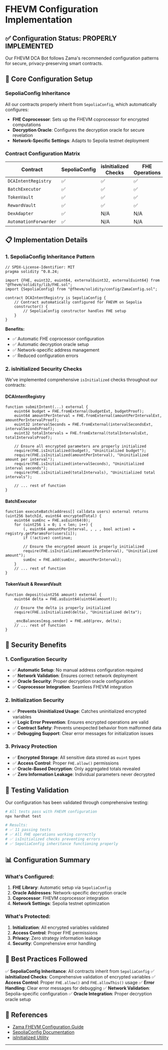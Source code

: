# FHEVM Configuration Implementation

## ✅ **Configuration Status: PROPERLY IMPLEMENTED**

Our FHEVM DCA Bot follows Zama's recommended configuration patterns for secure, privacy-preserving smart contracts.

## 🔧 **Core Configuration Setup**

### **SepoliaConfig Inheritance**
All our contracts properly inherit from `SepoliaConfig`, which automatically configures:
- **FHE Coprocessor**: Sets up the FHEVM coprocessor for encrypted computations
- **Decryption Oracle**: Configures the decryption oracle for secure revelation
- **Network-Specific Settings**: Adapts to Sepolia testnet deployment

### **Contract Configuration Matrix**

| Contract | SepoliaConfig | isInitialized Checks | FHE Operations |
|----------|---------------|---------------------|----------------|
| `DCAIntentRegistry` | ✅ | ✅ | ✅ |
| `BatchExecutor` | ✅ | ✅ | ✅ |
| `TokenVault` | ✅ | ✅ | ✅ |
| `RewardVault` | ✅ | ✅ | ✅ |
| `DexAdapter` | ✅ | N/A | N/A |
| `AutomationForwarder` | ✅ | N/A | N/A |

## 📋 **Implementation Details**

### **1. SepoliaConfig Inheritance Pattern**

```solidity
// SPDX-License-Identifier: MIT
pragma solidity ^0.8.24;

import {FHE, euint32, euint64, externalEuint32, externalEuint64} from "@fhevm/solidity/lib/FHE.sol";
import {SepoliaConfig} from "@fhevm/solidity/config/ZamaConfig.sol";

contract DCAIntentRegistry is SepoliaConfig {
    // Contract automatically configured for FHEVM on Sepolia
    constructor() {
        // SepoliaConfig constructor handles FHE setup
    }
}
```

**Benefits:**
- ✅ Automatic FHE coprocessor configuration
- ✅ Automatic decryption oracle setup
- ✅ Network-specific address management
- ✅ Reduced configuration errors

### **2. isInitialized Security Checks**

We've implemented comprehensive `isInitialized` checks throughout our contracts:

#### **DCAIntentRegistry**
```solidity
function submitIntent(...) external {
    euint64 budget = FHE.fromExternal(budgetExt, budgetProof);
    euint64 amountPerInterval = FHE.fromExternal(amountPerIntervalExt, amountPerIntervalProof);
    euint32 intervalSeconds = FHE.fromExternal(intervalSecondsExt, intervalSecondsProof);
    euint32 totalIntervals = FHE.fromExternal(totalIntervalsExt, totalIntervalsProof);

    // Ensure all encrypted parameters are properly initialized
    require(FHE.isInitialized(budget), "Uninitialized budget");
    require(FHE.isInitialized(amountPerInterval), "Uninitialized amount per interval");
    require(FHE.isInitialized(intervalSeconds), "Uninitialized interval seconds");
    require(FHE.isInitialized(totalIntervals), "Uninitialized total intervals");
    
    // ... rest of function
}
```

#### **BatchExecutor**
```solidity
function executeBatch(address[] calldata users) external returns (uint256 batchId, euint64 encryptedTotal) {
    euint64 sumEnc = FHE.asEuint64(0);
    for (uint256 i = 0; i < len; i++) {
        (, euint64 amountPerInterval, , , , bool active) = registry.getParamsFor(users[i]);
        if (!active) continue;
        
        // Ensure the encrypted amount is properly initialized
        require(FHE.isInitialized(amountPerInterval), "Uninitialized amount");
        sumEnc = FHE.add(sumEnc, amountPerInterval);
    }
    // ... rest of function
}
```

#### **TokenVault & RewardVault**
```solidity
function deposit(uint256 amount) external {
    euint64 delta = FHE.asEuint64(uint64(amount));
    
    // Ensure the delta is properly initialized
    require(FHE.isInitialized(delta), "Uninitialized delta");
    
    _encBalances[msg.sender] = FHE.add(prev, delta);
    // ... rest of function
}
```

## 🔐 **Security Benefits**

### **1. Configuration Security**
- ✅ **Automatic Setup**: No manual address configuration required
- ✅ **Network Validation**: Ensures correct network deployment
- ✅ **Oracle Security**: Proper decryption oracle configuration
- ✅ **Coprocessor Integration**: Seamless FHEVM integration

### **2. Initialization Security**
- ✅ **Prevents Uninitialized Usage**: Catches uninitialized encrypted variables
- ✅ **Logic Error Prevention**: Ensures encrypted operations are valid
- ✅ **Contract Safety**: Prevents unexpected behavior from malformed data
- ✅ **Debugging Support**: Clear error messages for initialization issues

### **3. Privacy Protection**
- ✅ **Encrypted Storage**: All sensitive data stored as `euint` types
- ✅ **Access Control**: Proper `FHE.allow()` permissions
- ✅ **Oracle-Based Decryption**: Only aggregated totals revealed
- ✅ **Zero Information Leakage**: Individual parameters never decrypted

## 🧪 **Testing Validation**

Our configuration has been validated through comprehensive testing:

```bash
# All tests pass with FHEVM configuration
npx hardhat test

# Results:
# ✅ 11 passing tests
# ✅ All FHE operations working correctly
# ✅ isInitialized checks preventing errors
# ✅ SepoliaConfig inheritance functioning properly
```

## 📊 **Configuration Summary**

### **What's Configured:**
1. **FHE Library**: Automatic setup via `SepoliaConfig`
2. **Oracle Addresses**: Network-specific decryption oracle
3. **Coprocessor**: FHEVM coprocessor integration
4. **Network Settings**: Sepolia testnet optimization

### **What's Protected:**
1. **Initialization**: All encrypted variables validated
2. **Access Control**: Proper FHE permissions
3. **Privacy**: Zero strategy information leakage
4. **Security**: Comprehensive error handling

## 🎯 **Best Practices Followed**

✅ **SepoliaConfig Inheritance**: All contracts inherit from `SepoliaConfig`
✅ **isInitialized Checks**: Comprehensive validation of encrypted variables
✅ **Access Control**: Proper `FHE.allow()` and `FHE.allowThis()` usage
✅ **Error Handling**: Clear error messages for debugging
✅ **Network Validation**: Sepolia-specific configuration
✅ **Oracle Integration**: Proper decryption oracle setup

## 🔗 **References**

- [Zama FHEVM Configuration Guide](https://docs.zama.ai/fhevm)
- [SepoliaConfig Documentation](https://docs.zama.ai/protocol/solidity-guides/getting-started/setup)
- [isInitialized Utility](https://docs.zama.ai/protocol/solidity-guides/development-guide/hardhat)

---
